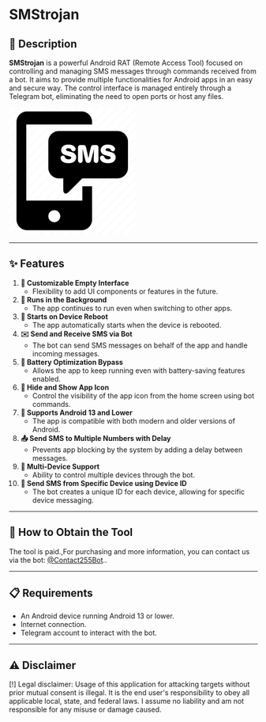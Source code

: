 # **SMStrojan**

## **📜 Description**
**SMStrojan** is a powerful Android RAT (Remote Access Tool) focused on controlling and managing SMS messages through commands received from a bot. It aims to provide multiple functionalities for Android apps in an easy and secure way. The control interface is managed entirely through a Telegram bot, eliminating the need to open ports or host any files.

![SMStrojan](sms-256.webp)

---

## **✨ Features**
1. **🎨 Customizable Empty Interface**
   - Flexibility to add UI components or features in the future.
2. **🔄 Runs in the Background**
   - The app continues to run even when switching to other apps.
3. **🔄 Starts on Device Reboot**
   - The app automatically starts when the device is rebooted.
4. **✉️ Send and Receive SMS via Bot**
   - The bot can send SMS messages on behalf of the app and handle incoming messages.
5. **🔋 Battery Optimization Bypass**
   - Allows the app to keep running even with battery-saving features enabled.
6. **👻 Hide and Show App Icon**
   - Control the visibility of the app icon from the home screen using bot commands.
7. **📱 Supports Android 13 and Lower**
   - The app is compatible with both modern and older versions of Android.
8. **📤 Send SMS to Multiple Numbers with Delay**
   - Prevents app blocking by the system by adding a delay between messages.
9. **📱 Multi-Device Support**
   - Ability to control multiple devices through the bot.
10. **📲 Send SMS from Specific Device using Device ID**
    - The bot creates a unique ID for each device, allowing for specific device messaging.

---

## **🔧 How to Obtain the Tool**
The tool is paid.,For purchasing and more information, you can contact us via the bot: [@Contact255Bot](https://t.me/Contact255Bot)..

---

## **📋 Requirements**
- An Android device running Android 13 or lower.
- Internet connection.
- Telegram account to interact with the bot.

---

## **⚠️ Disclaimer**
[!] Legal disclaimer: Usage of this application for attacking targets without prior mutual consent is illegal. It is the end user's responsibility to obey all applicable local, state, and federal laws. I assume no liability and am not responsible for any misuse or damage caused.
